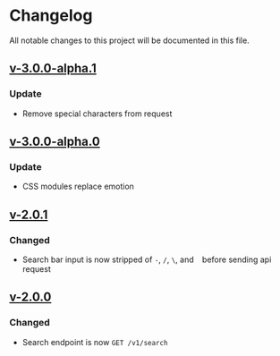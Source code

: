 # Changelog

All notable changes to this project will be documented in this file.

## [v-3.0.0-alpha.1](https://github.com/QueryPark/UIKit/releases/tag/qp-react-ui#3.0.0-alpha.1)

### Update

- Remove special characters from request

## [v-3.0.0-alpha.0](https://github.com/QueryPark/UIKit/releases/tag/qp-react-ui#3.0.0-alpha.0)

### Update

- CSS modules replace emotion

## [v-2.0.1](https://github.com/QueryPark/UIKit/releases/tag/qp-react-ui%402.0.1)

### Changed

- Search bar input is now stripped of `-`, `/`, `\`, and ` ` before sending api request

## [v-2.0.0](https://github.com/QueryPark/UIKit/releases/tag/qp-react-ui%402.0.0)

### Changed

- Search endpoint is now `GET /v1/search`
